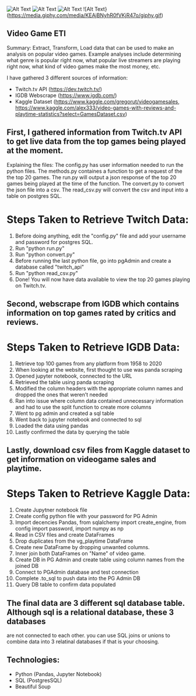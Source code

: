 ![Alt Text](https://media.giphy.com/media/vFKqnCdLPNOKc/giphy.gif)
![Alt Text](https://media.giphy.com/media/vFKqnCdLPNOKc/giphy.gif)
![Alt Text](https://media.giphy.com/media/vFKqnCdLPNOKc/giphy.gif)
![Alt Text} (https://media.giphy.com/media/KEAjBNyhR0fVKjR47o/giphy.gif)

## Video Game ETl

Summary:
Extract, Transform, Load data that can be used to make an analysis on popular video games. Example analyses include determining what genre is popular right now, what popular live streamers are playing right now, what kind of video games make the most money, etc.

I have gathered 3 different sources of information:
- Twitch.tv API (https://dev.twitch.tv/)
- IGDB Webscrape (https://www.igdb.com/)
- Kaggle Dataset (https://www.kaggle.com/gregorut/videogamesales,  https://www.kaggle.com/alex333/video-games-with-reviews-and-playtime-statistics?select=GamesDataset.csv)

## First, I gathered information from Twitch.tv API to get live data from the top games being played at the moment.

Explaining the files:
The config.py has user information needed to run the python files.
The methods.py containes a function to get a request of the the top 20 games.
The run.py will output a json response of the top 20 games being played at the time of the function.
The convert.py to convert the json file into a csv.
The read_csv.py  will convert the csv and input into a table on postgres SQL.

# Steps Taken to Retrieve Twitch Data:
1. Before doing anything, edit the "config.py" file and add your username and password for postgres SQL.
2. Run "python run.py"
3. Run "python convert.py"
4. Before running the last python file, go into pgAdmin and create a database called "twitch_api"
4. Run "python read_csv.py"
5. Done! You will now have data available to view the top 20 games playing on Twitch.tv.

## Second, webscrape from IGDB which contains information on top games rated by critics and reviews.

# Steps Taken to Retrieve IGDB Data:
1. Retrieve top 100 games from any platform from 1958 to 2020
2. When looking at the website, first thought to use was panda scraping
3. Opened jupyter notebook, connected to the URL
4. Retrieved the table using panda scraping
5. Modified the column headers with the appropriate column names and dropped the ones that weren’t needed
6. Ran into issue where column data contained unnecessary information and had to use the split function to create more columns
7. Went to pg admin and created a sql table
8. Went back to jupyter notebook and connected to sql
9. Loaded the data using pandas
10. Lastly confirmed the data by querying the table

## Lastly, download csv files from Kaggle dataset to get information on videogame sales and playtime.

# Steps Taken to Retrieve Kaggle Data:
1. Create Jupytner notebook file
2. Create config python file with your password for PG Admin
3. Import decencies Pandas, from sqlalchemy import create_engine, from config import password, import numpy as np
4. Read in CSV files and create DataFrames
5. Drop duplicates from the vg_playtime DataFrame
6. Create new DataFrame by dropping unwanted columns.
7. Inner join both DataFrames on "Name" of video game.
8. Create DB in PG Admin and create table using column names from the joined DB
9. Connect to PGAdmin  database and test connection
10. Complete .to_sql to push data into the PG Admin DB
11. Query DB table to confirm data populated

## The final data are 3 different sql database table. Although sql is a relational database, these 3 databases
are not connected to each other. you can use SQL joins or unions to combine data into 3 relatinal databases if that is your choosing.  

## Technologies:
- Python (Pandas, Jupyter Notebook)
- SQL (PostgresSQL)
- Beautiful Soup

